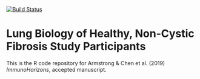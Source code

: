 [![Build Status](https://travis-ci.org/ydavidchen/Healthy_Lung_Epigenetics.svg?branch=master)](https://travis-ci.org/ydavidchen/Healthy_Lung_Epigenetics)

# Lung Biology of Healthy, Non-Cystic Fibrosis Study Participants

This is the R code repository for Armstrong & Chen et al. (2019) _ImmunoHorizons_, accepted manuscript.
